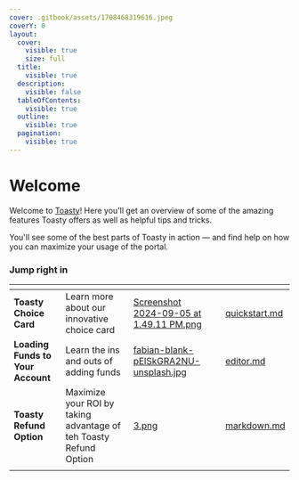 ```yaml
---
cover: .gitbook/assets/1708468319616.jpeg
coverY: 0
layout:
  cover:
    visible: true
    size: full
  title:
    visible: true
  description:
    visible: false
  tableOfContents:
    visible: true
  outline:
    visible: true
  pagination:
    visible: true
---
```


# Welcome

Welcome to [Toasty](https://www.toastycard.com)! Here you'll get an overview of some of the amazing features Toasty offers as well as helpful tips and tricks.

You'll see some of the best parts of Toasty in action — and find help on how you can maximize your usage of the portal.

### Jump right in

<table data-view="cards"><thead><tr><th></th><th></th><th data-hidden data-card-cover data-type="files"></th><th data-hidden></th><th data-hidden data-card-target data-type="content-ref"></th></tr></thead><tbody><tr><td><strong>Toasty Choice Card</strong></td><td>Learn more about our innovative choice card</td><td><a href=".gitbook/assets/Screenshot 2024-09-05 at 1.49.11 PM.png">Screenshot 2024-09-05 at 1.49.11 PM.png</a></td><td></td><td><a href="getting-started/quickstart.md">quickstart.md</a></td></tr><tr><td><strong>Loading Funds to Your Account</strong></td><td>Learn the ins and outs of adding funds</td><td><a href=".gitbook/assets/fabian-blank-pElSkGRA2NU-unsplash.jpg">fabian-blank-pElSkGRA2NU-unsplash.jpg</a></td><td></td><td><a href="basics/editor.md">editor.md</a></td></tr><tr><td><strong>Toasty Refund Option</strong></td><td>Maximize your ROI by taking advantage of teh Toasty Refund Option</td><td><a href=".gitbook/assets/3.png">3.png</a></td><td></td><td><a href="basics/markdown.md">markdown.md</a></td></tr><tr><td></td><td></td><td></td><td></td><td></td></tr></tbody></table>
